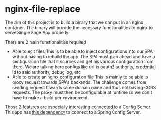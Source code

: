 # nginx-file-replace
The aim of this project is to build a binary that we can put in an nginx container. The binary will provide the necessary functionalities to nginx to serve Single Page App properly.

There are 2 main functionalities required
 * Able to edit files
      This is to be able to inject configurations into our SPA without having to rebuild the app. The SPA must plan ahead and have a configuration file that it sources and get his various configuration from there. We are talking here configs like url to oauth2 authority, credential id to said authority, debug log, etc.
 * Able to create an nginx configuration file
      This is mainly to be able to proxy request towards SPA's backends. The challenge comes from sending request towards same domain name and thus not having CORS requests. The proxy must then be configurable at runtime so we don't have to make a build per environment.


Those 2 features are especially interesting connected to a Config Server. This app has [this dependency](https://github.com/duvalhub/cloudconfigclient) to connect to a Spring Config Server.
